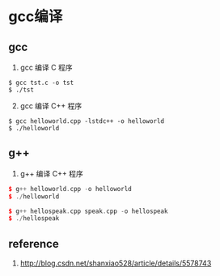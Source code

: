 

# gcc编译

## gcc

1. gcc 编译 C 程序

```
$ gcc tst.c -o tst
$ ./tst
```

2. gcc 编译 C++ 程序

```
$ gcc helloworld.cpp -lstdc++ -o helloworld
$ ./helloworld
```




## g++

1. g++ 编译 C++ 程序

```cpp
$ g++ helloworld.cpp -o helloworld
$ ./helloworld

$ g++ hellospeak.cpp speak.cpp -o hellospeak
$ ./hellospeak
```


## reference
1. http://blog.csdn.net/shanxiao528/article/details/5578743
